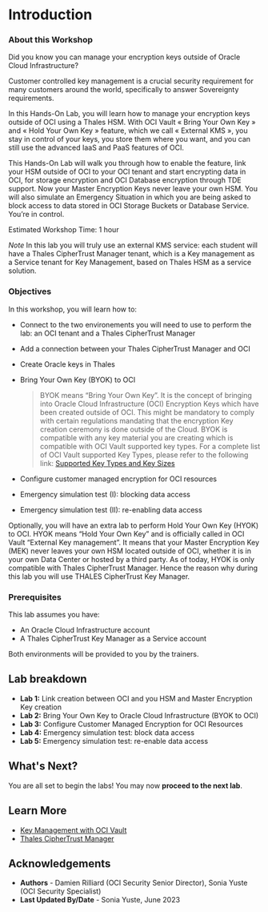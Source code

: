 # Introduction

### About this Workshop

Did you know you can manage your encryption keys outside of Oracle Cloud Infrastructure?

Customer controlled key management is a crucial security requirement for many customers around the world, specifically to answer Sovereignty requirements.

In this Hands-On Lab, you will learn how to manage your encryption keys outside of OCI using a Thales HSM. With OCI Vault « Bring Your Own Key » and « Hold Your Own Key » feature, which we call « External KMS », you stay in control of your keys, you store them where you want, and you can still use the advanced IaaS and PaaS features of OCI.

This Hands-On Lab will walk you through how to enable the feature, link your HSM outside of OCI to your OCI tenant and start encrypting data in OCI, for storage encryption and OCI Database encryption through TDE support. Now your Master Encryption Keys never leave your own HSM. You will also simulate an Emergency Situation in which you are being asked to block access to data stored in OCI Storage Buckets or Database Service. You’re in control. 

Estimated Workshop Time: 1 hour

*Note*  In this lab you will truly use an external KMS service: each student will have a Thales CipherTrust Manager tenant, which is a Key management as a Service tenant for Key Management, based on Thales HSM as a service solution.

### Objectives

In this workshop, you will learn how to:
* Connect to the two environements you will need to use to perform the lab: an OCI tenant and a Thales CipherTrust Manager
* Add a connection between your Thales CipherTrust Manager and OCI
* Create Oracle keys in Thales
* Bring Your Own Key (BYOK) to OCI
    > BYOK means “Bring Your Own Key”. It is the concept of bringing into Oracle Cloud Infrastructure (OCI) Encryption Keys which have been created outside of OCI. This might be mandatory to comply with certain regulations mandating that the encryption Key creation ceremony is done outside of the Cloud. 
    BYOK is compatible with any key material you are creating which is compatible with OCI Vault supported key types. 
    For a complete list of OCI Vault supported Key Types, please refer to the following link: [Supported Key Types and Key Sizes](https://docs.oracle.com/en-us/iaas/Content/KeyManagement/Tasks/importingkeys.htm)

* Configure customer managed encryption for OCI resources
* Emergency simulation test (I): blocking data access
* Emergency simulation test (II): re-enabling data access

Optionally, you will have an extra lab to perform Hold Your Own Key (HYOK) to OCI. HYOK means “Hold Your Own Key” and is officially called in OCI Vault “External Key management”. It means that your Master Encryption Key (MEK) never leaves your  own HSM located outside of OCI, whether it is in your own Data Center or hosted by a third party. 
As of today, HYOK is only compatible with Thales CipherTrust Manager. Hence the reason why during this lab you will use THALES CipherTrust Key Manager.


### Prerequisites

This lab assumes you have:
* An Oracle Cloud Infrastructure account
* A Thales CipherTrust Key Manager as a Service account

Both environments will be provided to you by the trainers.

## Lab breakdown

- **Lab 1:** Link creation between OCI and you HSM and Master Encryption Key creation
- **Lab 2:** Bring Your Own Key to Oracle Cloud Infrastructure (BYOK to OCI)
- **Lab 3:** Configure Customer Managed Encryption for OCI Resources
- **Lab 4:** Emergency simulation test: block data access
- **Lab 5:**  Emergency simulation test: re-enable data access


## What's Next?

  You are all set to begin the labs! You may now **proceed to the next lab**.


## Learn More

* [Key Management with OCI Vault](https://www.oracle.com/security/cloud-security/key-management/)
* [Thales CipherTrust Manager](https://cpl.thalesgroup.com/en-gb/encryption/ciphertrust-manager)

## Acknowledgements
* **Authors** - Damien Rilliard (OCI Security Senior Director), Sonia Yuste (OCI Security Specialist) 
* **Last Updated By/Date** - Sonia Yuste, June 2023
